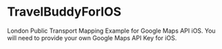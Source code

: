 # TravelBuddyForIOS
London Public Transport Mapping Example for Google Maps API iOS.
You will need to provide your own Google Maps API Key for iOS.
